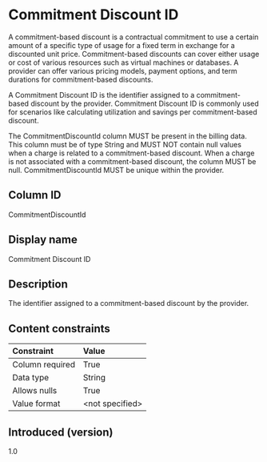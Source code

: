 # Commitment Discount ID

A commitment-based discount is a contractual commitment to use a certain amount of a specific type of usage for a fixed term in exchange for a discounted unit price. Commitment-based discounts can cover either usage or cost of various resources such as virtual machines or databases. A provider can offer various pricing models, payment options, and term durations for commitment-based discounts.

A Commitment Discount ID is the identifier assigned to a commitment-based discount by the provider. Commitment Discount ID is commonly used for scenarios like calculating utilization and savings per commitment-based discount. 

The CommitmentDiscountId column MUST be present in the billing data. This column must be of type String and MUST NOT contain null values when a charge is related to a commitment-based discount. When a charge is not associated with a commitment-based discount, the column MUST be null. CommitmentDiscountId MUST be unique within the provider.

## Column ID

CommitmentDiscountId

## Display name

Commitment Discount ID

## Description

The identifier assigned to a commitment-based discount by the provider.

## Content constraints

|    Constraint   |      Value       |
|:----------------|:-----------------|
| Column required | True             |
| Data type       | String           |
| Allows nulls    | True             |
| Value format    | \<not specified> |

## Introduced (version)

1.0
